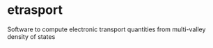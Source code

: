 # etrasport
Software to compute electronic transport quantities from multi-valley density of states
